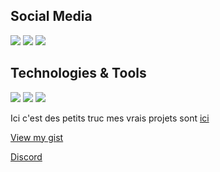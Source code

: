 ## Social Media
![](https://img.shields.io/badge/Website-endwiz.fr-informational)
![](https://img.shields.io/badge/Twitter-@EndwizJoestar-informational)
![](https://img.shields.io/badge/Instagram-@EndwizRui-informational)

## Technologies & Tools
![](https://img.shields.io/badge/OS-Windows_10_Lite-success)
![](https://img.shields.io/badge/Editor-IntellJ_IDEA-success)
![](https://img.shields.io/badge/Favorite%20Language-Java-success)

Ici c'est des petits truc mes vrais projets sont [ici](https://github.com/Endwiz-Corp)

[View my gist](https://gist.github.com/Endwiz)

[Discord](https://discord.endwiz.fr)
